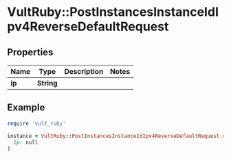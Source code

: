 # VultRuby::PostInstancesInstanceIdIpv4ReverseDefaultRequest

## Properties

| Name | Type | Description | Notes |
| ---- | ---- | ----------- | ----- |
| **ip** | **String** |  |  |

## Example

```ruby
require 'vult_ruby'

instance = VultRuby::PostInstancesInstanceIdIpv4ReverseDefaultRequest.new(
  ip: null
)
```

